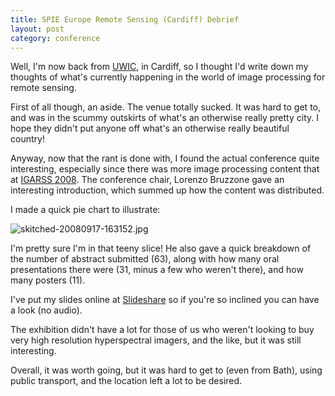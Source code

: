 ```yaml
--- 
title: SPIE Europe Remote Sensing (Cardiff) Debrief
layout: post
category: conference
---
```

Well, I'm now back from [UWIC](http://www.uwic.ac.uk/ "Welcome to UWIC"), in Cardiff, so I thought I'd write down my
thoughts of what's currently happening in the world of image processing for
remote sensing.

First of all though, an aside. The venue totally sucked. It was hard to get to, and was in the scummy outskirts of what's an otherwise really pretty city. I hope they didn't put anyone off what's an otherwise really beautiful country!

Anyway, now that the rant is done with, I found the actual conference quite interesting, especially since there was more image processing content that at [IGARSS 2008](http://www.igarss08.org/ "IEEE International Geoscience &amp; Remote Sensing Symposium"). The conference chair, Lorenzo Bruzzone gave an interesting introduction, which summed up how the content was distributed.

I made a quick pie chart to illustrate:

<img src="http://img.skitch.com/20080917-1x2qkxpmbnitbc7kurpa2edypu.jpg" alt="skitched-20080917-163152.jpg"/>

I'm pretty sure I'm in that teeny slice! He also gave a quick breakdown of the number of abstract submitted (63), along with how many oral presentations there were (31, minus a few who weren't there), and how many posters (11). 

I've put my slides online at [Slideshare](http://www.slideshare.net/mattpfoster/segmentation-and-tracking-of-ionospheric-storm-enhancements-presentation) so if you're so inclined you can have a look (no audio).

The exhibition didn't have a lot for those of us who weren't looking to buy very high resolution hyperspectral imagers, and the like, but it was still interesting.

Overall, it was worth going, but it was hard to get to (even from Bath), using public transport, and the location left a lot to be desired.
